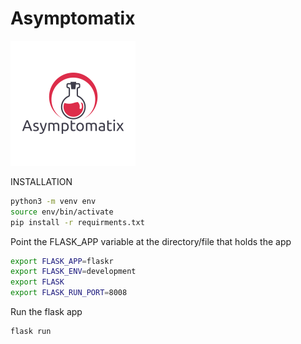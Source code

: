 # Asymptomatix
![LOGO](logo.png)

INSTALLATION

```sh
python3 -m venv env
source env/bin/activate
pip install -r requirments.txt
```

Point the FLASK_APP variable at the directory/file that holds the app
```sh
export FLASK_APP=flaskr
export FLASK_ENV=development
export FLASK
export FLASK_RUN_PORT=8008
```
Run the flask app
```sh
flask run
```
